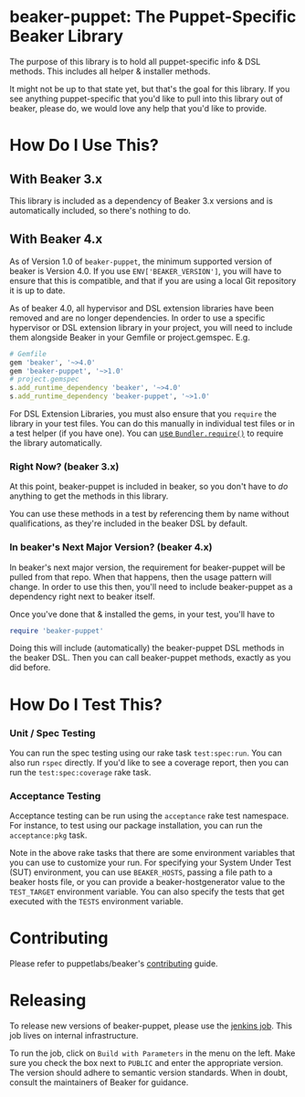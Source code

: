 # beaker-puppet: The Puppet-Specific Beaker Library

The purpose of this library is to hold all puppet-specific info & DSL methods.
This includes all helper & installer methods.

It might not be up to that state yet, but that's the goal for this library. If
you see anything puppet-specific that you'd like to pull into this library out
of beaker, please do, we would love any help that you'd like to provide. 

# How Do I Use This?

## With Beaker 3.x

This library is included as a dependency of Beaker 3.x versions and is automatically included, so there's nothing to do.

## With Beaker 4.x

As of Version 1.0 of `beaker-puppet`, the minimum supported version of beaker is Version 4.0. If you use `ENV['BEAKER_VERSION']`, you will have to ensure that this is compatible, and that if you are using a local Git repository it is up to date.

As of beaker 4.0, all hypervisor and DSL extension libraries have been removed and are no longer dependencies. In order to use a specific hypervisor or DSL extension library in your project, you will need to include them alongside Beaker in your Gemfile or project.gemspec. E.g.

~~~ruby
# Gemfile
gem 'beaker', '~>4.0'
gem 'beaker-puppet', '~>1.0'
# project.gemspec
s.add_runtime_dependency 'beaker', '~>4.0'
s.add_runtime_dependency 'beaker-puppet', '~>1.0'
~~~

For DSL Extension Libraries, you must also ensure that you `require` the library in your test files. You can do this manually in individual test files or in a test helper (if you have one). You can [use `Bundler.require()`](https://bundler.io/v1.16/guides/groups.html) to require the library automatically.

### Right Now? (beaker 3.x)

At this point, beaker-puppet is included in beaker, so you don't have to _do_
anything to get the methods in this library.

You can use these methods in a test by referencing them by name without
qualifications, as they're included in the beaker DSL by default.

### In beaker's Next Major Version? (beaker 4.x)

In beaker's next major version, the requirement for beaker-puppet will be pulled
from that repo. When that happens, then the usage pattern will change. In order
to use this then, you'll need to include beaker-puppet as a dependency right
next to beaker itself.

Once you've done that & installed the gems, in your test, you'll have to
```ruby
require 'beaker-puppet'
```

Doing this will include (automatically) the beaker-puppet DSL methods in the
beaker DSL. Then you can call beaker-puppet methods, exactly as you did before.

# How Do I Test This?

### Unit / Spec Testing

You can run the spec testing using our rake task `test:spec:run`. You can also run
`rspec` directly. If you'd like to see a coverage report, then you can run the
`test:spec:coverage` rake task.

### Acceptance Testing

Acceptance testing can be run using the `acceptance` rake test namespace. For
instance, to test using our package installation, you can run the
`acceptance:pkg` task.

Note in the above rake tasks that there are some environment variables that you
can use to customize your run. For specifying your System Under Test (SUT)
environment, you can use `BEAKER_HOSTS`, passing a file path to a beaker hosts
file, or you can provide a beaker-hostgenerator value to the `TEST_TARGET`
environment variable. You can also specify the tests that get executed with the
`TESTS` environment variable.

# Contributing

Please refer to puppetlabs/beaker's [contributing](https://github.com/puppetlabs/beaker/blob/master/CONTRIBUTING.md) guide.

# Releasing

To release new versions of beaker-puppet, please use the [jenkins job](https://cinext-jenkinsmaster-sre-prod-1.delivery.puppetlabs.net/job/qe_beaker-puppet_init-multijob_master/). This job
lives on internal infrastructure.

To run the job, click on `Build with Parameters` in the menu on the left. Make
sure you check the box next to `PUBLIC` and enter the appropriate version. The
version should adhere to semantic version standards. When in doubt, consult the
maintainers of Beaker for guidance.
